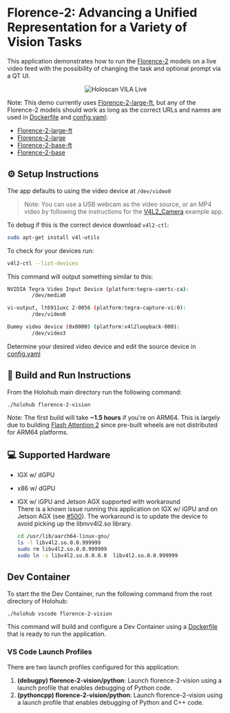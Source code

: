# Florence-2: Advancing a Unified Representation for a Variety of Vision Tasks

This application demonstrates how to run the [Florence-2](https://arxiv.org/abs/2311.06242) models on a live video feed with the possibility of changing the task and optional prompt via a QT UI.



<p align="center">
  <img src="./demo.gif" alt="Holoscan VILA Live">
</p>

Note: This demo currently uses [Florence-2-large-ft](https://huggingface.co/microsoft/Florence-2-large-ft), but any of the Florence-2 models should work as long as the correct URLs and names are used in [Dockerfile](./Dockerfile) and [config.yaml](./config.yaml):
- [Florence-2-large-ft](https://huggingface.co/microsoft/Florence-2-large-ft)
- [Florence-2-large](https://huggingface.co/microsoft/Florence-2-large)
- [Florence-2-base-ft](https://huggingface.co/microsoft/Florence-2-base-ft)
- [Florence-2-base](https://huggingface.co/microsoft/Florence-2-base)

## ⚙️ Setup Instructions
The app defaults to using the video device at `/dev/video0`

> Note: You can use a USB webcam as the video source, or an MP4 video by following the instructions for the [V4L2_Camera](https://github.com/nvidia-holoscan/holoscan-sdk/tree/main/examples/v4l2_camera#use-with-v4l2-loopback-devices) example app.

To debug if this is the correct device download `v4l2-ctl`:
```bash
sudo apt-get install v4l-utils
```
To check for your devices run:
```bash
v4l2-ctl --list-devices
```
This command will output something similar to this:
```bash
NVIDIA Tegra Video Input Device (platform:tegra-camrtc-ca):
        /dev/media0

vi-output, lt6911uxc 2-0056 (platform:tegra-capture-vi:0):
        /dev/video0

Dummy video device (0x0000) (platform:v4l2loopback-000):
        /dev/video3
```
Determine your desired video device and edit the source device in [config.yaml](config.yaml)

## 🚀 Build and Run Instructions
From the Holohub main directory run the following command:
```bash
./holohub florence-2-vision
```
Note: The first build will take **~1.5 hours** if you're on ARM64. This is largely due to building [Flash Attention 2](https://github.com/Dao-AILab/flash-attention) since pre-built wheels are not distributed for ARM64 platforms.

## 💻 Supported Hardware
- IGX w/ dGPU
- x86 w/ dGPU
- IGX w/ iGPU and Jetson AGX supported with workaround<br>
  There is a known issue running this application on IGX w/ iGPU and on Jetson AGX (see [#500](https://github.com/nvidia-holoscan/holohub/issues/500)).
  The workaround is to update the device to avoid picking up the libnvv4l2.so library.

  ```bash
  cd /usr/lib/aarch64-linux-gnu/
  ls -l libv4l2.so.0.0.999999
  sudo rm libv4l2.so.0.0.999999
  sudo ln -s libv4l2.so.0.0.0.0  libv4l2.so.0.0.999999
  ```


## Dev Container

To start the the Dev Container, run the following command from the root directory of Holohub:

```bash
./holohub vscode florence-2-vision
```

This command will build and configure a Dev Container using a [Dockerfile](./Dockerfile) that is ready to run the application.

### VS Code Launch Profiles

There are two launch profiles configured for this application:

1. **(debugpy) florence-2-vision/python**: Launch florence-2-vision using a launch profile that enables debugging of Python code.
2. **(pythoncpp) florence-2-vision/python**: Launch florence-2-vision using a launch profile that enables debugging of Python and C++ code.
